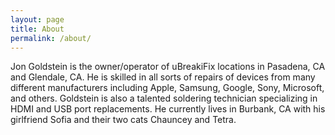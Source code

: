 ```yaml
---
layout: page
title: About
permalink: /about/
---
```


Jon Goldstein is the owner/operator of uBreakiFix locations in Pasadena, CA and Glendale, CA. He is skilled in all sorts of repairs of devices from many different manufacturers including Apple, Samsung, Google, Sony, Microsoft, and others. Goldstein is also a talented soldering technician specializing in HDMI and USB port replacements. He currently lives in Burbank, CA with his girlfriend Sofia and their two cats Chauncey and Tetra.